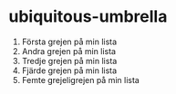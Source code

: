 # ubiquitous-umbrella
1. Första grejen på min lista
2. Andra grejen på min lista
3. Tredje grejen på min lista
4. Fjärde grejen på min lista
5. Femte grejeligrejen på min lista 